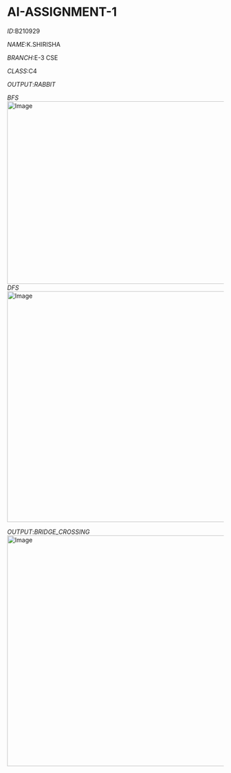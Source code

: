 # AI-ASSIGNMENT-1

*ID*:B210929

*NAME*:K.SHIRISHA

*BRANCH*:E-3 CSE

*CLASS*:C4

*OUTPUT*:*RABBIT*

*BFS*
<img width="1264" height="425" alt="Image" src="https://github.com/user-attachments/assets/dbb4115d-9cdd-441e-bb1b-aa39192e2401" />
*DFS*
<img width="1258" height="537" alt="Image" src="https://github.com/user-attachments/assets/cbba7d61-8aac-4562-989c-1e4c8b8d4f0c" />

*OUTPUT*:*BRIDGE_CROSSING*
<img width="1258" height="537" alt="Image" src="https://github.com/user-attachments/assets/0026d8e8-5395-4978-8fbb-98d3cc275dbe" />
